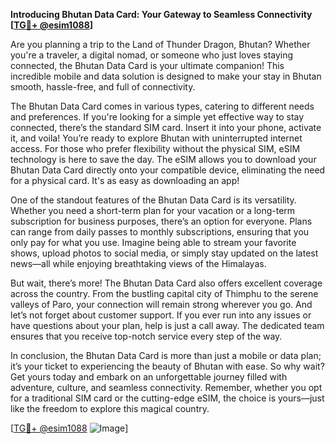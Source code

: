 **Introducing Bhutan Data Card: Your Gateway to Seamless Connectivity [[TG💪+ @esim1088](https://t.me/s/esim1088)]**

Are you planning a trip to the Land of Thunder Dragon, Bhutan? Whether you're a traveler, a digital nomad, or someone who just loves staying connected, the Bhutan Data Card is your ultimate companion! This incredible mobile and data solution is designed to make your stay in Bhutan smooth, hassle-free, and full of connectivity. 

The Bhutan Data Card comes in various types, catering to different needs and preferences. If you're looking for a simple yet effective way to stay connected, there’s the standard SIM card. Insert it into your phone, activate it, and voila! You’re ready to explore Bhutan with uninterrupted internet access. For those who prefer flexibility without the physical SIM, eSIM technology is here to save the day. The eSIM allows you to download your Bhutan Data Card directly onto your compatible device, eliminating the need for a physical card. It's as easy as downloading an app!

One of the standout features of the Bhutan Data Card is its versatility. Whether you need a short-term plan for your vacation or a long-term subscription for business purposes, there’s an option for everyone. Plans can range from daily passes to monthly subscriptions, ensuring that you only pay for what you use. Imagine being able to stream your favorite shows, upload photos to social media, or simply stay updated on the latest news—all while enjoying breathtaking views of the Himalayas.

But wait, there’s more! The Bhutan Data Card also offers excellent coverage across the country. From the bustling capital city of Thimphu to the serene valleys of Paro, your connection will remain strong wherever you go. And let’s not forget about customer support. If you ever run into any issues or have questions about your plan, help is just a call away. The dedicated team ensures that you receive top-notch service every step of the way.

In conclusion, the Bhutan Data Card is more than just a mobile or data plan; it’s your ticket to experiencing the beauty of Bhutan with ease. So why wait? Get yours today and embark on an unforgettable journey filled with adventure, culture, and seamless connectivity. Remember, whether you opt for a traditional SIM card or the cutting-edge eSIM, the choice is yours—just like the freedom to explore this magical country.

[[TG💪+ @esim1088](https://t.me/s/esim1088) ![Image](https://i.postimg.cc/Y0z9fWf4/image.png)]